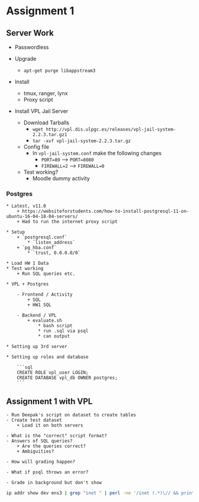 
# Assignment 1


## Server Work

* Passwordless
* Upgrade
    - `apt-get purge libappstream3`
* Install
    - tmux, ranger, lynx
    - Proxy script

* Install VPL Jail Server
    - Download Tarballs
        + `wget http://vpl.dis.ulpgc.es/releases/vpl-jail-system-2.2.3.tar.gz1`
        + `tar -xvf vpl-jail-system-2.2.3.tar.gz`
    - Config file
        + In `vpl-jail-system.conf` make the following changes
            * `PORT=80` --> `PORT=8080`
            * `FIREWALL=2` --> `FIREWALL=0`
    - Test working?
        + Moodle dummy activity

### Postgres

    * Latest, v11.0
        + https://websiteforstudents.com/how-to-install-postgresql-11-on-ubuntu-16-04-18-04-servers/
        + Had to run the internet proxy script

    * Setup
        + `postgresql.conf`
            * `listen_address`
        + `pg_hba.conf`
            * `trust, 0.0.0.0/0`

    * Load HW 1 Data
    * Test working
        + Run SQL queries etc.

    * VPL + Postgres

        - Frontend / Activity
            + SQL
            + HW1 SQL

        - Backend / VPL
            + evaluate.sh
                * bash script
                * run .sql via psql
                * can output

    * Setting up 3rd server

    * Setting up roles and database

        ```sql
        CREATE ROLE vpl_user LOGIN;
        CREATE DATABASE vpl_db OWNER postgres;
        ```

## Assignment 1 with VPL

    - Run Deepak's script on dataset to create tables
    - Create test dataset
        + Load it on both servers

    - What is the "correct" script format?
    - Answers of SQL queries?
        + Are the queries correct?
        + Ambiguities?

    - How will grading happen?

    - What if psql throws an error?

    - Grade in background but don't show


```bash
ip addr show dev ens3 | grep "inet " | perl -ne '/inet (.*)\// && print $1'
```
